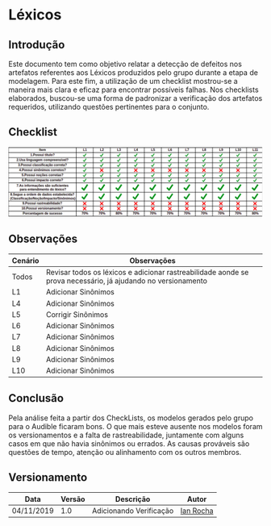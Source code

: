 # Léxicos

## Introdução

Este documento tem como objetivo relatar a detecção de defeitos nos artefatos referentes aos Léxicos produzidos pelo grupo durante a etapa de modelagem. Para este fim, a utilização de um checklist mostrou-se a maneira mais clara e eficaz para encontrar possíveis falhas. Nos checklists elaborados, buscou-se uma forma de padronizar a verificação dos artefatos requeridos, utilizando questões pertinentes para o conjunto.

## Checklist

[![](img/verificacao_lexicos.png)](img/verificacao_lexicos.png)

## Observações

| Cenário | Observações |
| ------- | ----------- |
|  Todos  | Revisar todos os léxicos e adicionar rastreabilidade aonde se prova necessário, já ajudando no versionamento |
|   L1    | Adicionar Sinônimos |
|   L4    | Adicionar Sinônimos |
|   L5    | Corrigir Sinônimos |
|   L6    | Adicionar Sinônimos |
|   L7    | Adicionar Sinônimos |
|   L8    | Adicionar Sinônimos |
|   L9    | Adicionar Sinônimos |
|   L10   | Adicionar Sinônimos |

## Conclusão

Pela análise feita a partir dos CheckLists, os modelos gerados pelo grupo para o Audible ficaram bons. O que mais esteve ausente nos modelos foram os versionamentos e a falta de rastreabilidade, juntamente com alguns casos em que não havia sinônimos ou errados. As causas prováveis são questões de tempo, atenção ou alinhamento com os outros membros.

## Versionamento 

| Data | Versão | Descrição | Autor |
| ---- | ------ | --------- | ----- |
| 04/11/2019 | 1.0 | Adicionando Verificação | [Ian Rocha](https://github.com/IanPSRocha) |